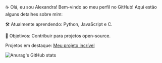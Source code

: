 ☕ Olá, eu sou Alexandra! 
Bem-vindo ao meu perfil no GitHub! Aqui estão alguns detalhes sobre mim:

 🛠 Atualmente aprendendo: Python, JavaScript e C.
 
 🎯 Objetivos: Contribuir para projetos open-source.
 
 Projetos em destaque: [Meu projeto incrível](#)
 
![Anurag's GitHub stats](https://github-readme-stats.vercel.app/api?username=AlexandraCampos&show_icons=true&theme=tokyonight)

